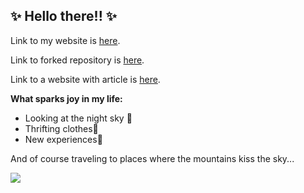 ## ✨ **Hello there!!** ✨
Link to my website is [here](https://karixir.github.io/).

Link to forked repository is [here](https://github.com/karixir/UQ_tutorial_code).

Link to a website with article is [here](https://math.paperswithcode.com/paper/taming-uncertainty-in-a-complex-world-the).

**What sparks joy in my life:**

- Looking at the night sky 🌠
- Thrifting clothes👕
- New experiences🎢

And of course traveling to places where the mountains kiss the sky...

![](https://hasajacezajace.com/wp-content/uploads/2021/10/gesia-szyja-szczyt-1.jpg)
